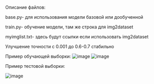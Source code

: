 Описание файлов:


base.py- для использования модели базовой или дообученной


train.py- обучение модели, там же строка для img2dataset 


myimglist.txt- здесь будут ссылки если использовать img2dataset


Улучшение точности с 0.001 до 0.6-0.7 стабильно


Пример обучающей выборки:
![image](https://github.com/user-attachments/assets/c704da5f-f75c-4e4d-b455-9f1bd692cd07)
![image](https://github.com/user-attachments/assets/3ca6f94f-bf11-4894-8719-a55e285eff88)



Пример тестовой выборки:

![image](https://github.com/user-attachments/assets/8cf70e53-815b-4a5d-9d7b-2c5c9ed6fdc0)

